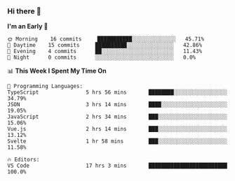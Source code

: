 ### Hi there 👋

<!--
**alexanderniebuhr/alexanderniebuhr** is a ✨ _special_ ✨ repository because its `README.md` (this file) appears on your GitHub profile.

Here are some ideas to get you started:

- 🔭 I’m currently working on ...
- 🌱 I’m currently learning ...
- 👯 I’m looking to collaborate on ...
- 🤔 I’m looking for help with ...
- 💬 Ask me about ...
- 📫 How to reach me: ...
- 😄 Pronouns: ...
- ⚡ Fun fact: ...
-->

<!--START_SECTION:waka-->
**I'm an Early 🐤** 

```text
🌞 Morning    16 commits     ███████████░░░░░░░░░░░░░░   45.71% 
🌆 Daytime    15 commits     ██████████░░░░░░░░░░░░░░░   42.86% 
🌃 Evening    4 commits      ██░░░░░░░░░░░░░░░░░░░░░░░   11.43% 
🌙 Night      0 commits      ░░░░░░░░░░░░░░░░░░░░░░░░░   0.0%

```


📊 **This Week I Spent My Time On** 

```text
💬 Programming Languages: 
TypeScript               5 hrs 56 mins       ████████░░░░░░░░░░░░░░░░░   34.79% 
JSON                     3 hrs 14 mins       ████░░░░░░░░░░░░░░░░░░░░░   19.05% 
JavaScript               2 hrs 34 mins       ███░░░░░░░░░░░░░░░░░░░░░░   15.06% 
Vue.js                   2 hrs 14 mins       ███░░░░░░░░░░░░░░░░░░░░░░   13.12% 
Svelte                   1 hr 58 mins        ███░░░░░░░░░░░░░░░░░░░░░░   11.58%

🔥 Editors: 
VS Code                  17 hrs 3 mins       █████████████████████████   100.0%

```


<!--END_SECTION:waka-->
